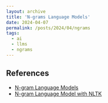 ```yaml
---
layout: archive
title: 'N-grams Language Models'
date: 2024-04-07
permalink: /posts/2024/04/ngrams
tags:
  - ai
  - llms
  - ngrams
---  
```


## References
- [N-gram Language Models](https://web.stanford.edu/~jurafsky/slp3/3.pdf)
- [N-gram Language Model with NLTK](https://www.kaggle.com/code/alvations/n-gram-language-model-with-nltk)